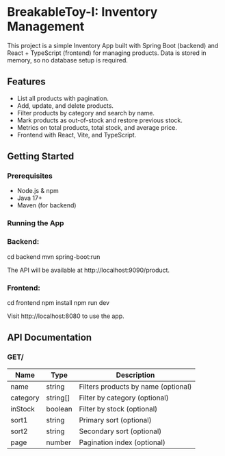 # BreakableToy-I: Inventory Management
This project is a simple Inventory App built with Spring Boot (backend) and React + TypeScript (frontend) for managing products. Data is stored in memory, so no database setup is required.

## Features
  - List all products with pagination.
  - Add, update, and delete products.
  - Filter products by category and search by name.
  - Mark products as out-of-stock and restore previous stock.
  - Metrics on total products, total stock, and average price.
  - Frontend with React, Vite, and TypeScript.

## Getting Started
### Prerequisites
  - Node.js & npm
  - Java 17+
  - Maven (for backend)

### Running the App
### Backend:
cd backend
mvn spring-boot:run

The API will be available at http://localhost:9090/product.

### Frontend:
cd frontend
npm install
npm run dev

Visit http://localhost:8080 to use the app.

## API Documentation
### GET/

| Name     | Type       | Description                          |
|----------|-----------|---------------------------------------|
| name     | string    | Filters products by name (optional)   |
| category | string[]  | Filter by category (optional)         |
| inStock  | boolean   | Filter by stock (optional)            |
| sort1    | string    | Primary sort (optional)               |
| sort2    | string    | Secondary sort (optional)             |
| page     | number    | Pagination index (optional)           |

